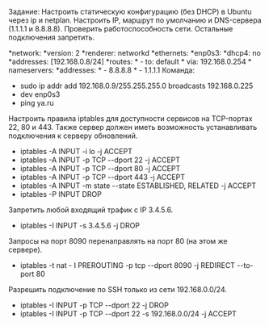 Задание:
Настроить статическую конфигурацию (без DHCP) в Ubuntu через ip и netplan. Настроить IP, маршрут по умолчанию и DNS-сервера (1.1.1.1 и 8.8.8.8). Проверить работоспособность сети.
 Остальные подключения запретить.


*network:
  *version: 2
  *renderer: networkd
  *ethernets:
    *enp0s3:
      *dhcp4: no
      *addresses: [192.168.0.8/24]
      *routes:
       * - to: default
        *  via: 192.168.0.254
     * nameservers:
        *addresses:
         * - 8.8.8.8
         * - 1.1.1.1
Команда:
   * sudo ip addr add 192.168.0.9/255.255.255.0 broadcasts 192.168.0.225
   * dev enp0s3
   * ping ya.ru
   
Настроить правила iptables для доступности сервисов на TCP-портах 22, 80 и 443. Также сервер должен иметь возможность устанавливать подключения к серверу обновлений.

 * iptables -A INPUT -i lo -j ACCEPT
 * iptables -A INPUT -p  TCP --dport 22 -j ACCEPT
 * iptables -A INPUT -p  TCP --dport 80 -j ACCEPT
 * iptables -A INPUT -p  TCP --dport 443 -j ACCEPT
 * iptables -A INPUT -m state --state ESTABLISHED, RELATED -j ACCEPT
 * iptables -P INPUT DROP

Запретить любой входящий трафик с IP 3.4.5.6.
  * iptables -I INPUT -s 3.4.5.6 -j DROP

Запросы на порт 8090 перенаправлять на порт 80 (на этом же сервере).
  * iptables -t nat - I PREROUTING -p tcp --dport 8090 -j REDIRECT --to-port 80
  
Разрешить подключение по SSH только из сети 192.168.0.0/24.
  * iptables -I INPUT -p  TCP --dport 22 -j DROP
  * iptables -I INPUT -p  TCP --dport 22 -s 192.168.0.0/24 -j ACCEPT
          
